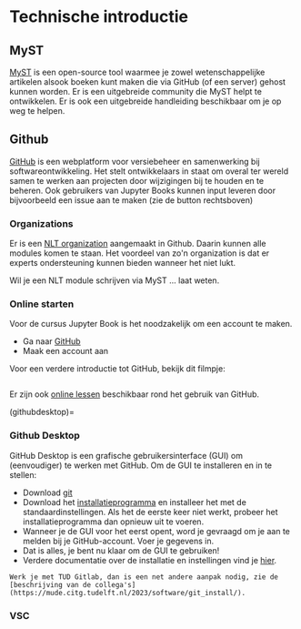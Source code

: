 # Technische introductie

## MyST

[MyST](https://mystmd.org/guide) is een open-source tool waarmee je zowel wetenschappelijke artikelen alsook boeken kunt maken die via GitHub (of een server) gehost kunnen worden. Er is een uitgebreide community die MyST helpt te ontwikkelen. Er is ook een uitgebreide handleiding beschikbaar om je op weg te helpen.

## Github

[GitHub](http://github.com) is een webplatform voor versiebeheer en samenwerking bij softwareontwikkeling. Het stelt ontwikkelaars in staat om overal ter wereld samen te werken aan projecten door wijzigingen bij te houden en te beheren. Ook gebruikers van Jupyter Books kunnen input leveren door bijvoorbeeld een issue aan te maken (zie de button rechtsboven)

### Organizations
Er is een [NLT organization](https://github.com/NLT-modules) aangemaakt in Github. Daarin kunnen alle modules komen te staan. Het voordeel van zo'n organization is dat er experts ondersteuning kunnen bieden wanneer het niet lukt.

Wil je een NLT module schrijven via MyST ... laat weten.

### Online starten
Voor de cursus Jupyter Book is het noodzakelijk om een account te maken.

* Ga naar [GitHub](http://github.com)
* Maak een account aan

Voor een verdere introductie tot GitHub, bekijk dit filmpje:

```{iframe} https://www.youtube.com/embed/iv8rSLsi1xo?si=_DkJP2MBTRLK8fIM

```

Er zijn ook [online lessen](https://swcarpentry.github.io/git-novice/) beschikbaar rond het gebruik van GitHub.

(githubdesktop)=
### Github Desktop
GitHub Desktop is een grafische gebruikersinterface (GUI) om (eenvoudiger) te werken met GitHub. Om de GUI te installeren en in te stellen:

* Download [git](https://git-scm.com/downloads)
* Download het [installatieprogramma](https://github.com/apps/desktop) en installeer het met de standaardinstellingen. Als het de eerste keer niet werkt, probeer het installatieprogramma dan opnieuw uit te voeren.
* Wanneer je de GUI voor het eerst opent, word je gevraagd om je aan te melden bij je GitHub-account. Voer je gegevens in.
* Dat is alles, je bent nu klaar om de GUI te gebruiken!
* Verdere documentatie over de installatie en instellingen vind je [hier](https://docs.github.com/en/desktop/installing-and-authenticating-to-github-desktop/setting-up-github-desktop).

```{note}
Werk je met TUD Gitlab, dan is een net andere aanpak nodig, zie de [beschrijving van de collega's](https://mude.citg.tudelft.nl/2023/software/git_install/).
```

### VSC